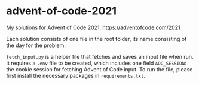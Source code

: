 # advent-of-code-2021
My solutions for Advent of Code 2021: https://adventofcode.com/2021

Each solution consists of one file in the root folder, its name consisting of the day for the problem.

`fetch_input.py` is a helper file that fetches and saves an input file when run. It requires a `.env` file to be created, which includes one field `AOC_SESSION`: the cookie session for fetching Advent of Code input. To run the file, please first install the necessary packages in `requirements.txt`.
